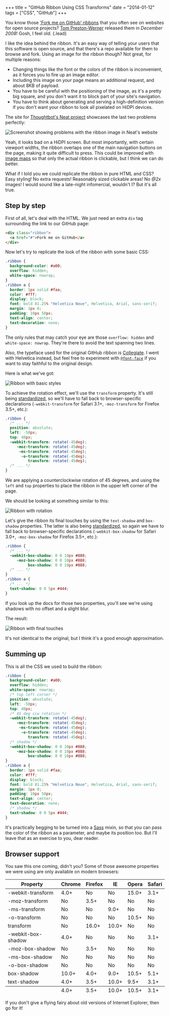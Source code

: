 +++
title = "GitHub Ribbon Using CSS Transforms"
date = "2014-01-12"
tags = ["CSS", "GitHub"]
+++

You know those ['Fork me on GitHub' ribbons](http://github.com/blog/273-github-ribbons) that you often see on websites for open source projects? [Tom Preston-Werner](https://twitter.com/mojombo) released them in _December 2008_! Gosh, I feel old.
{.lead}

<!--more-->

I like the idea behind the ribbon. It's an easy way of telling your users that this software is open source, and that there's a repo available for them to browse and fork. Using an image for the ribbon though? Not great, for multiple reasons:

- Changing things like the font or the colors of the ribbon is inconvenient, as it forces you to fire up an image editor.
- Including this image on your page means an additional request, and about 8KB of payload.
- You have to be careful with the positioning of the image, as it's a pretty big square, and you don't want it to block part of your site's navigation.
- You have to think about generating and serving a high-definition version if you don't want your ribbon to look all pixelated on HiDPI devices.

The site for [Thoughtbot's Neat project](http://neat.bourbon.io/) showcases the last two problems perfectly:

![Screenshot showing problems with the ribbon image in Neat's website](problem@2x.png)

Yeah, it looks bad on a HiDPI screen. But most importantly, with certain viewport widths, the ribbon overlaps one of the main navigation buttons on the page, making it quite difficult to press. This could be improved with [image maps](https://developer.mozilla.org/docs/Web/HTML/Element/map) so that only the actual ribbon is clickable, but I think we can do better.

What if I told you we could replicate the ribbon in pure HTML and CSS? Easy styling! No extra requests! Reasonably sized clickable areas! No _@2x_ images! I would sound like a late-night infomercial, wouldn't I? But it's all true.

## Step by step

First of all, let's deal with the HTML. We just need an extra `div` tag surrounding the link to our GitHub page:

```html
<div class="ribbon">
  <a href="#">Fork me on GitHub</a>
</div>
```

Now let's try to replicate the look of the ribbon with some basic CSS:

```css
.ribbon {
  background-color: #a00;
  overflow: hidden;
  white-space: nowrap;
}
.ribbon a {
  border: 1px solid #faa;
  color: #fff;
  display: block;
  font: bold 81.25% "Helvetica Neue", Helvetica, Arial, sans-serif;
  margin: 1px 0;
  padding: 10px 50px;
  text-align: center;
  text-decoration: none;
}
```

The only rules that may catch your eye are those `overflow: hidden` and `white-space: nowrap`. They're there to avoid the text spanning two lines.

Also, the typeface used for the original GitHub ribbon is [Collegiate](http://www.fontriver.com/font/collegiate/). I went with Helvetica instead, but feel free to experiment with [`@font-face`](https://developer.mozilla.org/docs/Web/CSS/@font-face) if you want to stay faithful to the original design.

Here is what we've got:

![Ribbon with basic styles](step-01@2x.png)

To achieve the rotation effect, we'll use the `transform` property. It's still being [standardized](http://www.w3.org/TR/css3-transforms/), so we'll have to fall back to browser-specific declarations (`-webkit-transform` for Safari 3.1+, `-moz-transform` for Firefox 3.5+, etc.):

```css
.ribbon {
  /* ... */
  position: absolute;
  left: -50px;
  top: 40px;
  -webkit-transform: rotate(-45deg);
     -moz-transform: rotate(-45deg);
      -ms-transform: rotate(-45deg);
       -o-transform: rotate(-45deg);
          transform: rotate(-45deg);
  /* ... */
}
```

We are applying a counterclockwise rotation of 45 degrees, and using the `left` and `top` properties to place the ribbon in the upper left corner of the page.

We should be looking at something similar to this:

![Ribbon with rotation](step-02@2x.png)

Let's give the ribbon its final touches by using the `text-shadow` and `box-shadow` properties. The latter is also being [standardized](http://www.w3.org/TR/css3-background/), so again we have to fall back to browser-specific declarations (`-webkit-box-shadow` for Safari 3.0+, `-moz-box-shadow` for Firefox 3.5+, etc.):

```css
.ribbon {
  /* ... */
  -webkit-box-shadow: 0 0 10px #888;
     -moz-box-shadow: 0 0 10px #888;
          box-shadow: 0 0 10px #888;
  /* ... */
}
.ribbon a {
  /* ... */
  text-shadow: 0 0 5px #444;
}
```

If you look up the docs for those two properties, you'll see we're using shadows with no offset and a slight blur.

The result:

![Ribbon with final touches](step-03@2x.png)

It's not identical to the original, but I think it's a good enough approximation.

## Summing up

This is all the CSS we used to build the ribbon:

```css
.ribbon {
  background-color: #a00;
  overflow: hidden;
  white-space: nowrap;
  /* top left corner */
  position: absolute;
  left: -50px;
  top: 40px;
  /* 45 deg ccw rotation */
  -webkit-transform: rotate(-45deg);
     -moz-transform: rotate(-45deg);
      -ms-transform: rotate(-45deg);
       -o-transform: rotate(-45deg);
          transform: rotate(-45deg);
  /* shadow */
  -webkit-box-shadow: 0 0 10px #888;
     -moz-box-shadow: 0 0 10px #888;
          box-shadow: 0 0 10px #888;
}
.ribbon a {
  border: 1px solid #faa;
  color: #fff;
  display: block;
  font: bold 81.25% "Helvetica Neue", Helvetica, Arial, sans-serif;
  margin: 1px 0;
  padding: 10px 50px;
  text-align: center;
  text-decoration: none;
  /* shadow */
  text-shadow: 0 0 5px #444;
}
```

It's practically begging to be turned into a [Sass](https://sass-lang.com/) mixin, so that you can pass the color of the ribbon as a parameter, and maybe its position too. But I'll leave that as an exercise to you, dear reader.

## Browser support

You saw this one coming, didn't you? Some of those awesome properties we were using are only available on modern browsers:

<div class="overflow-x-auto">
  <table>
    <thead>
      <tr>
        <th scope="col" class="text-right sr-only">Property</th>
        <th scope="col">Chrome</th>
        <th scope="col">Firefox</th>
        <th scope="col">IE</th>
        <th scope="col">Opera</th>
        <th scope="col">Safari</th>
      </tr>
    </thead>
    <tbody>
      <tr>
        <td class="text-right">-webkit-transform</td>
        <td>4.0+</td>
        <td>No</td>
        <td>No</td>
        <td>15.0+</td>
        <td>3.1+</td>
      </tr>
      <tr>
        <td class="text-right">-moz-transform</td>
        <td>No</td>
        <td>3.5+</td>
        <td>No</td>
        <td>No</td>
        <td>No</td>
      </tr>
      <tr>
        <td class="text-right">-ms-transform</td>
        <td>No</td>
        <td>No</td>
        <td>9.0+</td>
        <td>No</td>
        <td>No</td>
      </tr>
      <tr>
        <td class="text-right">-o-transform</td>
        <td>No</td>
        <td>No</td>
        <td>No</td>
        <td>10.5+</td>
        <td>No</td>
      </tr>
      <tr>
        <td class="text-right">transform</td>
        <td>No</td>
        <td>16.0+</td>
        <td>10.0+</td>
        <td>No</td>
        <td>No</td>
      </tr>
      <tr>
        <td class="text-right">-webkit-box-shadow</td>
        <td>4.0+</td>
        <td>No</td>
        <td>No</td>
        <td>No</td>
        <td>3.1+</td>
      </tr>
      <tr>
        <td class="text-right">-moz-box-shadow</td>
        <td>No</td>
        <td>3.5+</td>
        <td>No</td>
        <td>No</td>
        <td>No</td>
      </tr>
      <tr>
        <td class="text-right">-ms-box-shadow</td>
        <td>No</td>
        <td>No</td>
        <td>No</td>
        <td>No</td>
        <td>No</td>
      </tr>
      <tr>
        <td class="text-right">-o-box-shadow</td>
        <td>No</td>
        <td>No</td>
        <td>No</td>
        <td>No</td>
        <td>No</td>
      </tr>
      <tr>
        <td class="text-right">box-shadow</td>
        <td>10.0+</td>
        <td>4.0+</td>
        <td>9.0+</td>
        <td>10.5+</td>
        <td>5.1+</td>
      </tr>
      <tr>
        <td class="text-right">text-shadow</td>
        <td>4.0+</td>
        <td>3.5+</td>
        <td>10.0+</td>
        <td>9.5+</td>
        <td>3.1+</td>
      </tr>
    </tbody>
    <tfoot>
      <tr>
        <td class="text-right">&nbsp;</td>
        <td>4.0+</td>
        <td>3.5+</td>
        <td>10.0+</td>
        <td>10.5+</td>
        <td>3.1+</td>
      </tr>
    </tfoot>
  </table>
</div>

If you don't give a flying fairy about old versions of Internet Explorer, then go for it!
